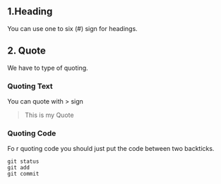## 1.Heading
You can use one to six (#) sign for headings. 

## 2. Quote
We have to type of quoting. 

### Quoting Text
You can quote with > sign

> This is my Quote

### Quoting Code
Fo r quoting code you should just put the code between two backticks.

```
git status
git add
git commit
```
